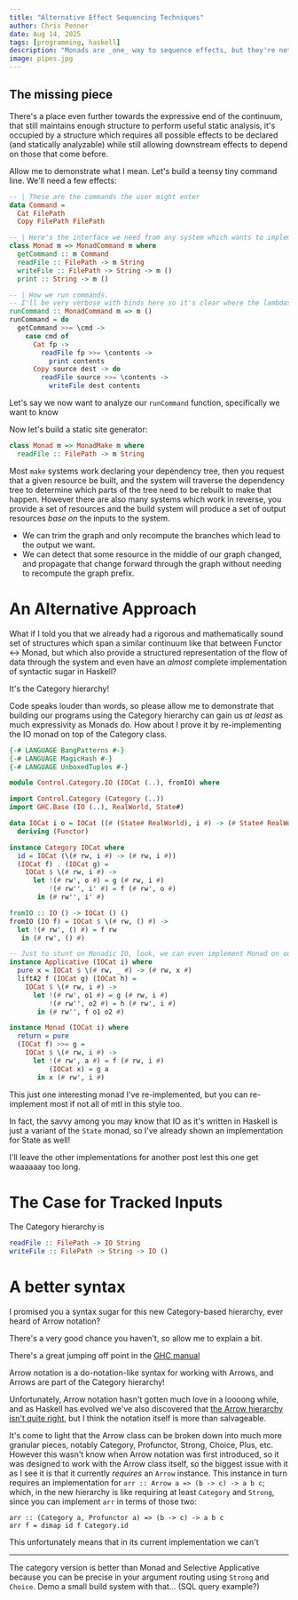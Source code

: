 ```yaml
---
title: "Alternative Effect Sequencing Techniques"
author: Chris Penner
date: Aug 14, 2025
tags: [programming, haskell]
description: "Monads are _one_ way to sequence effects, but they're not the only way!"
image: pipes.jpg
---
```


## The missing piece

There's a place even further towards the expressive end of the continuum, that still
maintains enough structure to perform useful static analysis, it's occupied by a
structure which requires all possible effects to be declared (and statically analyzable) while
still allowing downstream effects to depend on those that come before.

Allow me to demonstrate what I mean. Let's build a teensy tiny command line.
We'll need a few effects:

```haskell
-- | These are the commands the user might enter
data Command =
  Cat FilePath
  Copy FilePath FilePath

-- | Here's the interface we need from any system which wants to implement our DSL
class Monad m => MonadCommand m where
  getCommand :: m Command
  readFile :: FilePath -> m String
  writeFile :: FilePath -> String -> m ()
  print :: String -> m ()

-- | How we run commands.
-- I'll be very verbose with binds here so it's clear where the lambdas are.
runCommand :: MonadCommand m => m ()
runCommand = do
  getCommand >>= \cmd ->
    case cmd of
      Cat fp ->
        readFile fp >>= \contents ->
          print contents
      Copy source dest -> do
        readFile source >>= \contents ->
          writeFile dest contents
```

Let's say we now want to analyze our `runCommand` function, specifically we want to know



Now let's build a static site generator:

```haskell
class Monad m => MonadMake m where
  readFile :: FilePath -> m String
```

Most `make` systems work declaring your dependency tree, then you request that a given resource be built, and the system will traverse the dependency tree to determine which parts of the tree need to be rebuilt to make that happen.
However there are also many systems which work in reverse, you provide a set of resources and the build system will produce a set of output resources _base on_ the inputs to the system.

* We can trim the graph and only recompute the branches which lead to the output we want.
* We can detect that some resource in the middle of our graph changed, and propagate that change forward through the
  graph without needing to recompute the graph prefix.



# An Alternative Approach

What if I told you that we already had a rigorous and mathematically sound set of structures which
span a similar continuum like that between Functor <-> Monad, but which also
provide a structured representation of the flow of data through the system and
even have an _almost_ complete implementation of syntactic sugar in Haskell?

It's the Category hierarchy!

Code speaks louder than words, so please allow me to demonstrate that building our
programs using the Category hierarchy can gain us _at least_ as much expressivity
as Monads do.
How about I prove it by re-implementing the IO monad on top of the Category class.

```haskell
{-# LANGUAGE BangPatterns #-}
{-# LANGUAGE MagicHash #-}
{-# LANGUAGE UnboxedTuples #-}

module Control.Category.IO (IOCat (..), fromIO) where

import Control.Category (Category (..))
import GHC.Base (IO (..), RealWorld, State#)

data IOCat i o = IOCat ((# (State# RealWorld), i #) -> (# State# RealWorld, o #))
  deriving (Functor)

instance Category IOCat where
  id = IOCat (\(# rw, i #) -> (# rw, i #))
  (IOCat f) . (IOCat g) =
    IOCat $ \(# rw, i #) ->
      let !(# rw', o #) = g (# rw, i #)
          !(# rw'', i' #) = f (# rw', o #)
       in (# rw'', i' #)

fromIO :: IO () -> IOCat () ()
fromIO (IO f) = IOCat $ \(# rw, () #) ->
  let !(# rw', () #) = f rw
   in (# rw', () #)

-- Just to stunt on Monadic IO, look, we can even implement Monad on our category version!
instance Applicative (IOCat i) where
  pure x = IOCat $ \(# rw, _ #) -> (# rw, x #)
  liftA2 f (IOCat g) (IOCat h) =
    IOCat $ \(# rw, i #) ->
      let !(# rw', o1 #) = g (# rw, i #)
          !(# rw'', o2 #) = h (# rw', i #)
       in (# rw'', f o1 o2 #)

instance Monad (IOCat i) where
  return = pure
  (IOCat f) >>= g =
    IOCat $ \(# rw, i #) ->
      let !(# rw', a #) = f (# rw, i #)
          (IOCat x) = g a
       in x (# rw', i #)
```

This just one interesting monad I've re-implemented, but you can re-implement most if not all of mtl in this style too.

In fact, the savvy among you may know that IO as it's written in Haskell is just a variant of the `State` monad, so I've already shown an implementation for State as well!

I'll leave the other implementations for another post lest this one get waaaaaay too long.

# The Case for Tracked Inputs

The Category hierarchy is

```haskell
readFile :: FilePath -> IO String
writeFile :: FilePath -> String -> IO ()
```


# A better syntax

I promised you a syntax sugar for this new Category-based hierarchy, ever heard of Arrow notation?

There's a very good chance you haven't, so allow me to explain a bit.

There's a great jumping off point in the [GHC manual](https://ghc.gitlab.haskell.org/ghc/doc/users_guide/exts/arrows.html)

Arrow notation is a do-notation-like syntax for working with Arrows, and Arrows are
part of the Category hierarchy!

Unfortunately, Arrow notation hasn't gotten much love in a loooong while, and as Haskell has evolved we've
also discovered that [the Arrow hierarchy isn't quite right](https://github.com/purescript-deprecated/purescript-arrows/issues/9), but I think the notation itself is more than salvageable.

It's come to light that the Arrow class can be broken down into much more granular pieces,
notably Category, Profunctor, Strong, Choice, Plus, etc. However this wasn't know when
Arrow notation was first introduced, so it was designed to work with the Arrow class itself,
so the biggest issue with it as I see it is that it currently _requires_ an `Arrow` instance.
This instance in turn requires an implementation for `arr :: Arrow a => (b -> c) -> a b c`;
which, in the new hierarchy is like requiring at least `Category` and `Strong`, since you can implement `arr` in terms of those two:

```
arr :: (Category a, Profunctor a) => (b -> c) -> a b c
arr f = dimap id f Category.id
```



This unfortunately means that in its current implementation we can't




------------------


The category version is better than Monad and Selective Applicative because you can be precise in your argument routing using `Strong` and `Choice`.
Demo a small build system with that...
(SQL query example?)

